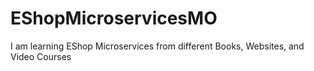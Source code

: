 # EShopMicroservicesMO
I am learning EShop Microservices from different Books, Websites, and Video Courses
